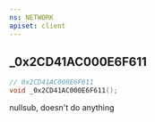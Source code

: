 ```yaml
---
ns: NETWORK
apiset: client
---
```

## _0x2CD41AC000E6F611

```c
// 0x2CD41AC000E6F611
void _0x2CD41AC000E6F611();
```

nullsub, doesn't do anything




